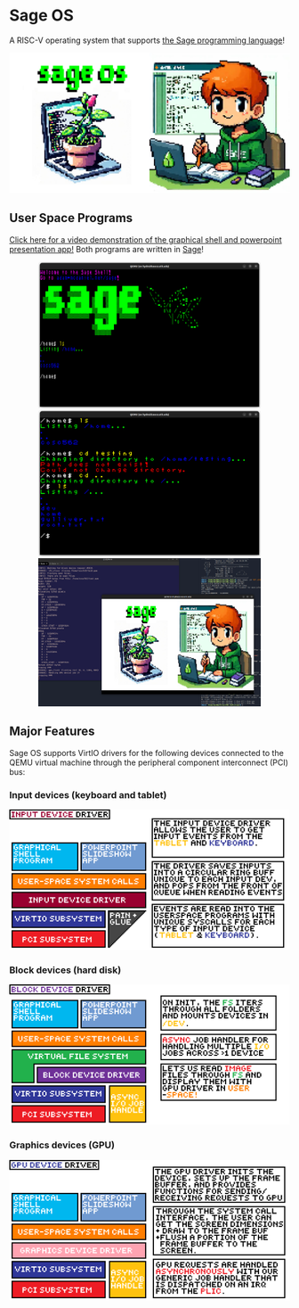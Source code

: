 # Sage OS

A RISC-V operating system that supports [the Sage programming language](https://github.com/adam-mcdaniel/sage)!

![Sage OS](assets/sage-os.png)

## User Space Programs

<!-- A center aligned div with two images side-by-side -->

[Click here for a video demonstration of the graphical shell and powerpoint presentation app!](https://docs.google.com/file/d/1k5CjkdbnrRzwfMCuE0A5eFRi_f5it75K/preview) Both programs are written in [Sage](https://github.com/adam-mcdaniel/sage)!

<div align="center">
    <img src="assets/shell1.png" alt="Shell" width="400"/>
    <img src="assets/shell2.png" alt="Shell" width="400"/>
</div>
<div align="center">
    <img src="assets/presentation.png" alt="Presentation" width="400"/>
</div>


## Major Features

Sage OS supports VirtIO drivers for the following devices connected to the QEMU virtual machine through the peripheral component interconnect (PCI) bus:

### Input devices (keyboard and tablet)

![Input Driver](assets/input-driver.png)

### Block devices (hard disk)

![Block Driver](assets/block-driver.png)

### Graphics devices (GPU)

![GPU Driver](assets/gpu-driver.png)